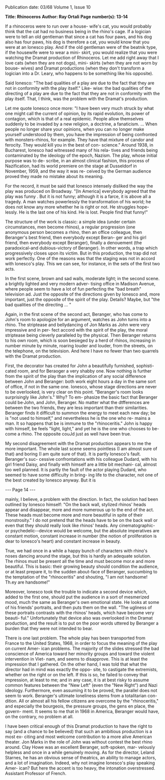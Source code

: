 Publication date: 03/68
Volume 1, Issue 10

**Title: Rhinoceros**
**Author: Ray Ortali**
**Page number(s): 13-14**

If a rhinoceros were to run over a house-
wife's cat, you would probably think that 
the cat had no business being in the 
rhino's cage. If a logician were to tell 
an old gentleman that since a cat has four 
paws, and his dog also has four paws, his 
dog is therefore a cat, you would know 
that you were at an lonesco play. And if 
the old gentleman were of the beatnik 
type, if the housewife were to wear a mini-
skirt, you would realize that you were 
watching the Dramat production of 
Rhinoceros. Let me add right away that I 
love cats (when they are not dogs), mini-
skirts (when they are not worn by bouse-
wives) and Dramat productions (when 
they don't transform a logician into a 
Dr. Leary, who happens to be something 
like his opposite). 

Said Ionesco: "The bad qualities of a 
play are due to the fact that they are not in 
conformity with the play itself." Like-
wise: the bad qualities of the directing of 
a play are due to the fact that they are 
not in conformity with the play itself. 
That, I think, was the problem with the 
Dramat's production. 

Let me quote Ionesco once more: "I 
have been very much struck by what one 
might call the current of opinion, by its 
rapid evolution, its power of contagion, 
which is that of a real epidemic. People 
allow themselves suddenly to be invaded 
by a new religion, a doctrine, a fanaticism. 
... When people no longer share your 
opinions, when you can no longer make 
yourself understood by them, you have the 
impression of being confronted with 
monsters-rhinos, for example. They 
have that mixture of candor and ferocity. 
They would kill you in the best of con-
science." Around 1938, in Bucharest, 
lonesco had witnessed many of his rela-
tives and friends being contaminated by 
the ideology of the epoch, Nazism. The 
play, whose initial purpose was to de-
scribe, in an almost clinical fashion, this 
process of Nazification, had its world 
premiere on the stage at Dusseldorf in 
November, 1959, and the way it was re-
ceived by the German audience proved 
they made no mistake about its meaning. 

For the record, it must be said that Ionesco 
intensely disliked the way the play was 
produced on Broadway. "[In America] 
everybody agreed that the play was funny . 
But it is not funny; although it is a farce, 
it is above all a tragedy. A man watches 
powerlessly the transformation of his 
world; he does not know any more whether 
he is right or not. He struggles hope-
lessly. He is the last one of his kind. He 
is lost. People find that funny!" 

The structure of the work is classic: a 
simple idea (under certain circumstances, 
men become rhinos), a regular progression 
(one anonymous person becomes a rhino, 
then an office colleague, then Beranger's 
best friend, then everybody except Beran-
ger and his girl friend, then everybody 
except Beranger), finally a denouement 
(the paradoxical-and dubious-victory 
of Beranger). In other words, a trap which 
progressively closes upon its victim. But 
in this production, the trap did not work 
perfectly. One of the reasons was that the 
staging was not in accord with lonesco's 
play. This we can see, for instance, in the 
sets of the first two acts. 

In the first scene, brown and sad walls, 
moderate light; in the second scene. a 
brightly lighted and very modern adver-
tising office in Madison Avenue, where 
people seem to have a lot of fun perfecting 
the "bad breath" television ad. Just the 
opposite of the directions given by Ionesco 
and, more important, just the opposite of 
the spirit of the play. Details? Maybe, but 
"the bad qualities of the directing ... " 

Again, in the first scene of the second 
act, Beranger, who has come to John's 
room to apologize for an argument, 
watches as John turns into a rhino. The 
striptease and bellydancing of Jon Marks 
as John were very impressive and in per-
fect accord with the spirit of the play, the 
moral striptease being cleverly paralleled 
by the physical. Then Beranger returns 
to his own room, which is soon besieged 
by a herd of rhinos, increasing in number 
minute by minute, roaring louder and 
louder, from the streets, on the telephone, 
on the television. And here I have no 
fewer than two quarrels with the Dramat 
production. 

First, the decorator has created for 
John a beautifully furnished, sophisti-
cated room, and for Beraoger a very 
shabby one. Now nothing is further from 
the spirit of the play than the implication 
of any social difference between John 
and Beranger: both work eight hours a day 
in the same sort of office, if not in the 
same one. Ionesco, whose stage directions 
are never to be overlooked, is very clear 
on this point. "Beranger's room looks 
surprisingly like John's." Why? To em-
phasize the basic fact that Beranger 
could be·John, and John, Beranger. No 
matter what the dtfferences are between 
the two friends, they are less important 
than their similarities. Beranger finds it 
difficult to summon the energy to meet 
each new day; be is "not used to himself," 
and nevertheless he is the one who re-
mains a man. It so happens that be is 
immune to the "rhinoceritis." John is 
happy with himself, be feels "light, light," 
and yet he is the one who chooses to be-
come a rhino. The opposite couJd just 
as well have been true. 

My second disagreement with the 
Dramat production appears to me the 
more important. The whole last scene 
seems pointless (I am almost sure of that) 
and boring (I am quite sure of that). It 
is partly Ionesco's fault. Beranger's suc-
cessive confrontations with his colleague 
Dudard, with his girl friend Daisy, and 
finally with himself are a little bit mechani-
cal, almost too well planned. It is partly 
the fault of the actor playing Dudard, who 
seemed to have some difficulty in bring-
ing life to the character, not one of the 
best created by Ionesco anyway. But it is 


--- Page 14 ---

mainly, I believe, a problem with the 
direction. In fact, the solution had been 
outlined by Ionesco himself: "On the back 
wall, stylized rhinos' heads appear and 
disappear, more and more numerous up 
to the end of the act. These heads must 
become more and more beautiful in spite 
of their monstrosity." I do not pretend 
that the heads have to be on the back wall 
or even that they should really look like 
rhinos' heads. Any cinematographic-
or psychedelic--device would be welcome, 
but the absolute imperatives are constant 
motion, constant increase in number (the 
notion of proliferation is dear to Ionesco's 
heart) and constant increase in beauty. 

True, we had once in a while a happy 
bunch of characters with rhino's noses 
dancing around the stage, but this is 
hardly an adequate solution. The rhinos 
must be present all the time and 
must become mor.e and more beautiful. 
This is basic: their growing beauty 
should condition the audience, or at least 
prepare it, to the sudden about-face of 
Beranger, succumbing to the temptation of 
the "rhinoceritis" and shouting, "I am 
not handsome! Th.ey are handsome!" 

Moreover, lonesco took the trouble to 
indicate a second device which, added to 
the first one, should put the audience in a 
sort of mesmerized mood, much the same 
as Beranger's own emotional state. He 
looks at some of his friends' portraits, and 
then puts them on the wall. "The ugliness 
of these portraits contrasts with the rhinos' 
heads, which have become very beauti-
ful." Unfortunately that device also was 
overlooked in the Dramat production, and 
the result is to put on the poor words 
uttered by Beranger a burden that they 
were not intended to bear. 

There is one last problem. The whole 
play has been transported from France to 
the United States, 1968, in order to focus 
the meaning of the play on current Amer-
ican problems. The majority of the 
slides stressed the bad conscience of 
America toward her minority groups and 
toward the violent intervention in Viet-
nam, and seems to disapprove. This is at 
least the impression that I gathered. On 
the other hand, I was told that what the 
director had in mind was exactly the oppo-
site, to castigate the extremists, whether 
on the right or on the left. If this is so, 
he failed to convey that impression, at 
least to me; and in any case, it is at best 
risky to assume common features between 
the "New Left" (even the "New Right") 
and Nazi ideology. Furthermore, even 
assuming it to be proved, the parallel does 
not seem to work. Beranger's ultimate 
loneliness stems from a totalitarian con-
dition. All or almost all his fellow citizens 
are overcome by the "rhinoceritis," and 
especially the bourgeois, the pressure 
groups, the gens en place, the govern-
ment. It seems to me that in 1968 in 
America, Beranger would have, on the 
contrary, no problem at all. 

I have been critical enough of this 
Dramat production to have the right to 
say (and a chance to be believed) that such 
an ambitious production is a most ex-
citing and most welcome contribution to 
a more alive American theater. Jon Marks 
in the role of John was without contest 
the best rhino around. Clay Howe was an 
excellent Beranger, soft-spoken, mar-
velously helpless and once in a while 
genuinely moving. As for the director, 
Leland Starnes, he has an obvious sense of 
theatrics, an ability to manage actors, and 
a lot of imagination. Indeed, why not 
imagine Ionesco's play speaking Amer-
ican? But here the accent is too heavy, 
the intonation overstressed. 
Assistant Professor of French.